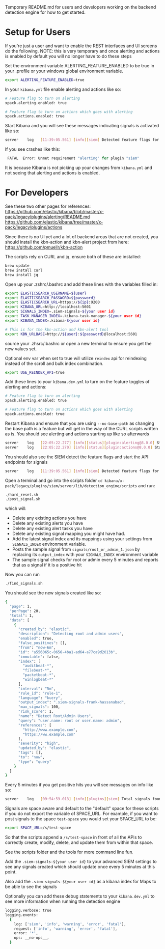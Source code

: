 Temporary README.md for users and developers working on the backend detection engine
for how to get started.

# Setup for Users

If you're just a user and want to enable the REST interfaces and UI screens do the following.
NOTE: this is very temporary and once alerting and actions is enabled by default you will no
longer have to do these steps

Set the environment variable ALERTING_FEATURE_ENABLED to be true in your .profile or your windows
global environment variable.

```sh
export ALERTING_FEATURE_ENABLED=true
```

In your `kibana.yml` file enable alerting and actions like so:

```sh
# Feature flag to turn on alerting
xpack.alerting.enabled: true

# Feature flag to turn on actions which goes with alerting
xpack.actions.enabled: true
```

Start Kibana and you will see these messages indicating signals is activated like so:

```sh
server    log   [11:39:05.561] [info][siem] Detected feature flags for actions and alerting and enabling signals API endpoints
```

If you see crashes like this:

```ts
 FATAL  Error: Unmet requirement "alerting" for plugin "siem"
```

It is because Kibana is not picking up your changes from `kibana.yml` and not seeing that alerting and actions is enabled.

# For Developers

See these two other pages for references:
https://github.com/elastic/kibana/blob/master/x-pack/legacy/plugins/alerting/README.md
https://github.com/elastic/kibana/tree/master/x-pack/legacy/plugins/actions

Since there is no UI yet and a lot of backend areas that are not created, you
should install the kbn-action and kbn-alert project from here:
https://github.com/pmuellr/kbn-action

The scripts rely on CURL and jq, ensure both of these are installed:

```sh
brew update
brew install curl
brew install jq
```

Open up your .zshrc/.bashrc and add these lines with the variables filled in:

```sh
export ELASTICSEARCH_USERNAME=${user}
export ELASTICSEARCH_PASSWORD=${password}
export ELASTICSEARCH_URL=https://${ip}:9200
export KIBANA_URL=http://localhost:5601
export SIGNALS_INDEX=.siem-signals-${your user id}
export TASK_MANAGER_INDEX=.kibana-task-manager-${your user id}
export KIBANA_INDEX=.kibana-${your user id}

# This is for the kbn-action and kbn-alert tool
export KBN_URLBASE=http://${user}:${password}@localhost:5601
```

source your .zhsrc/.bashrc or open a new terminal to ensure you get the new values set.

Optional env var when set to true will utilize `reindex` api for reindexing
instead of the scroll and bulk index combination.

```sh
export USE_REINDEX_API=true
```

Add these lines to your `kibana.dev.yml` to turn on the feature toggles of alerting and actions:

```sh
# Feature flag to turn on alerting
xpack.alerting.enabled: true

# Feature flag to turn on actions which goes with alerting
xpack.actions.enabled: true
```

Restart Kibana and ensure that you are using `--no-base-path` as changing the base path is a feature but will
get in the way of the CURL scripts written as is. You should see alerting and actions starting up like so afterwards

```sh
server    log   [22:05:22.277] [info][status][plugin:alerting@8.0.0] Status changed from uninitialized to green - Ready
server    log   [22:05:22.270] [info][status][plugin:actions@8.0.0] Status changed from uninitialized to green - Ready
```

You should also see the SIEM detect the feature flags and start the API endpoints for signals

```sh
server    log   [11:39:05.561] [info][siem] Detected feature flags for actions and alerting and enabling signals API endpoints
```

Open a terminal and go into the scripts folder `cd kibana/x-pack/legacy/plugins/siem/server/lib/detection_engine/scripts` and run:

```sh
./hard_reset.sh
./post_signal.sh
```

which will:

- Delete any existing actions you have
- Delete any existing alerts you have
- Delete any existing alert tasks you have
- Delete any existing signal mapping you might have had.
- Add the latest signal index and its mappings using your settings from `SIGNALS_INDEX` environment variable.
- Posts the sample signal from `signals/root_or_admin_1.json` by replacing its `output_index` with your `SIGNALS_INDEX` environment variable
- The sample signal checks for root or admin every 5 minutes and reports that as a signal if it is a positive hit

Now you can run

```sh
./find_signals.sh
```

You should see the new signals created like so:

```sh
{
  "page": 1,
  "perPage": 20,
  "total": 1,
  "data": [
    {
      "created_by": "elastic",
      "description": "Detecting root and admin users",
      "enabled": true,
      "false_positives": [],
      "from": "now-6m",
      "id": "a556065c-0656-4ba1-ad64-a77ca9d2013b",
      "immutable": false,
      "index": [
        "auditbeat-*",
        "filebeat-*",
        "packetbeat-*",
        "winlogbeat-*"
      ],
      "interval": "5m",
      "rule_id": "rule-1",
      "language": "kuery",
      "output_index": ".siem-signals-frank-hassanabad",
      "max_signals": 100,
      "risk_score": 1,
      "name": "Detect Root/Admin Users",
      "query": "user.name: root or user.name: admin",
      "references": [
        "http://www.example.com",
        "https://ww.example.com"
      ],
      "severity": "high",
      "updated_by": "elastic",
      "tags": [],
      "to": "now",
      "type": "query"
    }
  ]
}
```

Every 5 minutes if you get positive hits you will see messages on info like so:

```sh
server    log   [09:54:59.013] [info][plugins][siem] Total signals found from signal rule "id: a556065c-0656-4ba1-ad64-a77ca9d2013b", "ruleId: rule-1": 10000
```

Signals are space aware and default to the "default" space for these scripts if you do not export
the variable of SPACE_URL. For example, if you want to post signals to the space `test-space` you would
set your SPACE_URL to be:

```sh
export SPACE_URL=/s/test-space
```

So that the scripts append a `/s/test-space` in front of all the APIs to correctly create, modify, delete, and update
them from within that space.

See the scripts folder and the tools for more command line fun.

Add the `.siem-signals-${your user id}` to your advanced SIEM settings to see any signals
created which should update once every 5 minutes at this point.

Also add the `.siem-signals-${your user id}` as a kibana index for Maps to be able to see the
signals

Optionally you can add these debug statements to your `kibana.dev.yml` to see more information when running the detection
engine

```sh
logging.verbose: true
logging.events:
  {
    log: ['siem', 'info', 'warning', 'error', 'fatal'],
    request: ['info', 'warning', 'error', 'fatal'],
    error: '*',
    ops: __no-ops__,
  }
```
